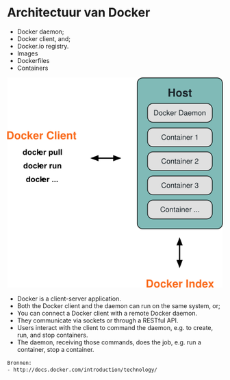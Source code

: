 # Architectuur van Docker

- Docker daemon;
- Docker client, and;
- Docker.io registry.
- Images
- Dockerfiles
- Containers

![Architectuur](../../assets/architecture.png)


- Docker is a client-server application.
- Both the Docker client and the daemon can run on the same system, or;
- You can connect a Docker client with a remote Docker daemon.
- They communicate via sockets or through a RESTful API.
- Users interact with the client to command the daemon, e.g. to create, run, and stop containers.
- The daemon, receiving those commands, does the job, e.g. run a container, stop a container.



```
Bronnen:
- http://docs.docker.com/introduction/technology/

```
